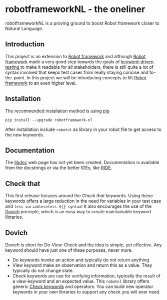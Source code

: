 # robotframeworkNL - the oneliner
robotframeworkNL is a proving ground to boost Robot framework closer to Natural Language.

## Introduction
This project is an extension to [Robot framework](https://robotframework.org/) and although [Robot framework](https://robotframework.org/) made a very good step towards the goals of [keyword-driven testing ](https://en.wikipedia.org/wiki/Keyword-driven_testing) to make it readable for all stakeholders, there is still quite a lot of syntax involved that keeps test cases from really staying concise and to-the-point. In this project we will be introducing concepts to lift [Robot framework](https://robotframework.org/) to an even higher level.

## Installation
The recommended installation method is using [pip](http://pip-installer.org)

    pip install --upgrade robotframework-nl

After installation include `robotnl` as library in your robot file to get access to the new keywords.  

## Documentation
The [libdoc](http://robotframework.org/robotframework/latest/RobotFrameworkUserGuide.html#libdoc) web page has not yet been created. Documentation is available from the docstrings or via the better IDEs, like [RIDE](https://github.com/robotframework/RIDE/wiki).

## Check that
This first release focuses around the *Check that* keywords. Using these keywords offers a large reduction in the need for variables in your test case and `less variables=less ${} syntax`! It also encourages the use of the [Dovich](#dovich) principle, which is an easy way to create maintainable keyword libraries.

## Dovich
Dovich is short for Do-View-Check and the idea is simple, yet effective. Any keyword should have just one of these purposes, never more.
- Do keywords invoke an action and typically do not return anything
- View keyword make an observation and return this as a value. They typically do not change state.
- Check keywords are use for verifying information, typically the result of a view-keyword and an expected value. This `robotnl` library offers generic [Check keywords](#check-that) and operators. You can build new operator keywords in your own libraries to support any check you will ever need. 
